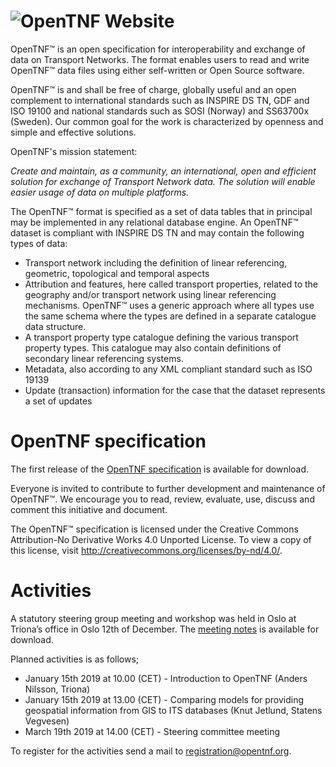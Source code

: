 <h1><img src="https://OpenTNF.github.io/logo.png" tag="OpenTNF" style="float: left">  OpenTNF Website</h1>

OpenTNF™ is an open specification for interoperability and exchange of data on Transport Networks. The format enables users to read and write OpenTNF™ data files using either self-written or Open Source software. 

OpenTNF™ is and shall be free of charge, globally useful and an open complement to international standards such as INSPIRE DS TN, GDF and ISO 19100 and national standards such as SOSI (Norway) and SS63700x (Sweden). Our common goal for the work is characterized by openness and simple and effective solutions.

OpenTNF's mission statement:

_Create and maintain, as a community, an international, open and efficient solution for exchange of Transport Network data. The solution will enable easier usage of data on multiple platforms._

The OpenTNF™ format is specified as a set of data tables that in principal may be implemented in any relational database engine. An OpenTNF™ dataset is compliant with INSPIRE DS TN and may contain the following types of data:

* Transport network including the definition of linear referencing, geometric, topological and temporal aspects
* Attribution and features, here called transport properties, related to the geography and/or transport network using linear referencing mechanisms. OpenTNF™ uses a generic approach where all types use the same schema where the types are defined in a separate catalogue data structure.
* A transport property type catalogue defining the various transport property types. This catalogue may also contain definitions of secondary linear referencing systems.
* Metadata, also according to any XML compliant standard such as ISO 19139
* Update (transaction) information for the case that the dataset represents a set of updates

# OpenTNF specification

The first release of the <a href="https://github.com/OpenTNF/opentnf/blob/master/OpenTNF%20-%20white%20paper.pdf" target="_blank">OpenTNF specification</a> is available for download.

Everyone is invited to contribute to further development and maintenance of OpenTNF™. We encourage you to read, review, evaluate, use, discuss and comment this initiative and document.

The OpenTNF™ specification is licensed under the Creative Commons Attribution-No Derivative Works 4.0 Unported License. To view a copy of this license, visit http://creativecommons.org/licenses/by-nd/4.0/.

# Activities

A statutory steering group meeting and workshop was held in Oslo at Triona’s office in Oslo 12th of December. The <a href="https://github.com/OpenTNF/opentnf/blob/master/meeting%20notes/Meeting%20notes%20OpenTNF%202018-11-20.pdf" target="_blank">meeting notes</a> is available for download.

Planned activities is as follows;

* January 15th 2019 at 10.00 (CET)  - Introduction to OpenTNF (Anders Nilsson, Triona)
* 	January 15th  2019 at 13.00 (CET)  - Comparing models for providing geospatial information from GIS to ITS databases (Knut Jetlund, Statens Vegvesen)
*	March 19th 2019 at 14.00 (CET) - Steering committee meeting

To register for the activities send a mail to <registration@opentnf.org>.


